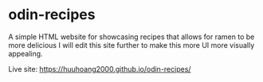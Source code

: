 # odin-recipes

A simple HTML website for showcasing recipes that allows for ramen to be more delicious
I will edit this site further to make this more UI more visually appealing.

Live site: https://huuhoang2000.github.io/odin-recipes/
